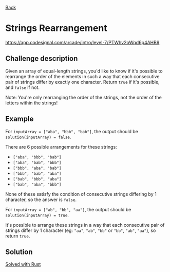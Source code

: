 [Back](../README.md)

# Strings Rearrangement

https://app.codesignal.com/arcade/intro/level-7/PTWhv2oWqd6p4AHB9

## Challenge description

Given an array of equal-length strings, you'd like to know if it's possible to rearrange the order of the elements in such a way that each consecutive pair of strings differ by exactly one character. Return `true` if it's possible, and `false` if not.

Note: You're only rearranging the order of the strings, not the order of the letters within the strings!

## Example

For `inputArray = ["aba", "bbb", "bab"]`, the output should be
`solution(inputArray) = false`.

There are 6 possible arrangements for these strings:
* `["aba", "bbb", "bab"]`
* `["aba", "bab", "bbb"]`
* `["bbb", "aba", "bab"]`
* `["bbb", "bab", "aba"]`
* `["bab", "bbb", "aba"]`
* `["bab", "aba", "bbb"]`

None of these satisfy the condition of consecutive strings differing by 1 character, so the answer is `false`.

For `inputArray = ["ab", "bb", "aa"]`, the output should be
`solution(inputArray) = true`.

It's possible to arrange these strings in a way that each consecutive pair of strings differ by 1 character (eg: `"aa"`, `"ab"`, `"bb"` or `"bb"`, `"ab"`, `"aa"`), so return `true`.

## Solution

[Solved with Rust](strings_rearrangement.rs)
